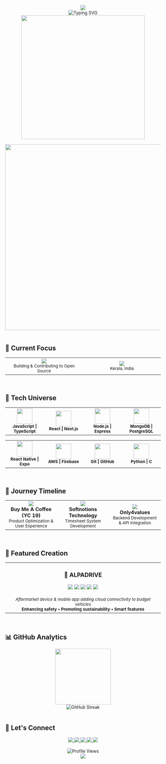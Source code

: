 <div align="center">
  <img src="https://capsule-render.vercel.app/api?type=waving&color=0:83a4d4,100:b6fbff&height=200&section=header&text=Muhammed%20Ijas&fontSize=40&fontColor=fff&animation=twinkling" />
</div>

<div align="center">
  <img src="https://readme-typing-svg.demolab.com?font=Fira+Code&size=22&pause=1000&color=83A4D4&center=true&vCenter=true&width=500&lines=Software+Engineer+%F0%9F%92%BB;Full+Stack+Developer;React+%7C+Node.js+%7C+React+Native;" alt="Typing SVG" />
</div>

<div align="center">
  <img src="https://user-images.githubusercontent.com/74038190/212284100-561aa473-3905-4a80-b561-0d28506553ee.gif" width="400" />
</div>
<br/>

<div align="center">
  <img src="https://user-images.githubusercontent.com/74038190/225813708-98b745f2-7d22-48cf-9150-083f1b00d6c9.gif" width="600" />
</div>

<br/>

## 🎯 **Current Focus**

<div align="center">
  <table>
    <tr>
      <td align="center" width="50%">
        <img src="https://img.shields.io/badge/Focus-Open%20Source%20Contributions-28A745?style=for-the-badge&logo=github&logoColor=white" />
        <br/>
        <sub>Building & Contributing to Open Source</sub>
      </td>
      <td align="center" width="50%">
        <img src="https://img.shields.io/badge/Location-Thiruvananthapuram-28A745?style=for-the-badge&logo=google-maps&logoColor=white" />
        <br/>
        <sub>Kerala, India</sub>
      </td>
    </tr>
  </table>
</div>

<br/>

## 🚀 **Tech Universe**

<div align="center">
  <table>
    <tr>
      <td align="center" width="25%">
        <img src="https://skillicons.dev/icons?i=js,ts" width="50"/><br/>
        <sub><b>JavaScript | TypeScript</b></sub>
      </td>
      <td align="center" width="25%">
        <img src="https://skillicons.dev/icons?i=react,nextjs" width="50"/><br/>
        <sub><b>React | Next.js</b></sub>
      </td>
      <td align="center" width="25%">
        <img src="https://skillicons.dev/icons?i=nodejs,express" width="50"/><br/>
        <sub><b>Node.js | Express</b></sub>
      </td>
      <td align="center" width="25%">
        <img src="https://skillicons.dev/icons?i=mongodb,postgresql" width="50"/><br/>
        <sub><b>MongoDB | PostgreSQL</b></sub>
      </td>
    </tr>
  </table>
</div>

<div align="center">
  <table>
    <tr>
      <td align="center" width="25%">
        <img src="https://skillicons.dev/icons?i=react,express" width="50"/><br/>
        <sub><b>React Native | Expo</b></sub>
      </td>
      <td align="center" width="25%">
        <img src="https://skillicons.dev/icons?i=aws,firebase" width="50"/><br/>
        <sub><b>AWS | Firebase</b></sub>
      </td>
      <td align="center" width="25%">
        <img src="https://skillicons.dev/icons?i=git,github" width="50"/><br/>
        <sub><b>Git | GitHub</b></sub>
      </td>
      <td align="center" width="25%">
        <img src="https://skillicons.dev/icons?i=python,c" width="50"/><br/>
        <sub><b>Python | C</b></sub>
      </td>
    </tr>
  </table>
</div>

<br/>

## 💼 **Journey Timeline**

<div align="center">
  <table>
    <tr>
      <td align="center" width="33.33%">
        <img src="https://img.shields.io/badge/2025-Software%20Engineer-FF6B6B?style=for-the-badge&logo=coffee&logoColor=white" />
        <br/>
        <b>Buy Me A Coffee (YC 19)</b>
        <br/>
        <sub>Product Optimization & User Experience</sub>
      </td>
      <td align="center" width="33.33%">
        <img src="https://img.shields.io/badge/2024-Junior%20Software%20Engineer-4ECDC4?style=for-the-badge&logo=code&logoColor=white" />
        <br/>
        <b>Softnotions Technology</b>
        <br/>
        <sub>Timesheet System Development</sub>
      </td>
      <td align="center" width="33.33%">
        <img src="https://img.shields.io/badge/2023-Software%20Developer%20Intern-45B7D1?style=for-the-badge&logo=rocket&logoColor=white" />
        <br/>
        <b>Only4values</b>
        <br/>
        <sub>Backend Development & API Integration</sub>
      </td>
    </tr>
  </table>
</div>

<br/>

## 🌟 **Featured Creation**

<div align="center">
  <table>
    <tr>
      <td align="center">
        <h3>🚗 ALPADRIVE</h3>
        <img src="https://img.shields.io/badge/JavaScript-F7DF1E?style=flat-square&logo=javascript&logoColor=black" />
        <img src="https://img.shields.io/badge/Rust-000000?style=flat-square&logo=rust&logoColor=white" />
        <img src="https://img.shields.io/badge/React%20Native-61DAFB?style=flat-square&logo=react&logoColor=black" />
        <img src="https://img.shields.io/badge/MongoDB-47A248?style=flat-square&logo=mongodb&logoColor=white" />
        <img src="https://img.shields.io/badge/AWS-232F3E?style=flat-square&logo=amazon-aws&logoColor=white" />
        <br/><br/>
        <sub><i>Aftermarket device & mobile app adding cloud connectivity to budget vehicles</i></sub>
        <br/>
        <sub><b>Enhancing safety • Promoting sustainability • Smart features</b></sub>
      </td>
    </tr>
  </table>
</div>

<br/>

## 📊 **GitHub Analytics**

<div align="center">
  <img height="180em" src="https://github-readme-stats.vercel.app/api/top-langs/?username=Muhammedijas981&layout=compact&langs_count=8&theme=react&bg_color=0d1117&title_color=58a6ff&text_color=c9d1d9&icon_color=58a6ff&border_color=30363d"/>
</div>

<div align="center">
  <img src="https://github-readme-streak-stats.herokuapp.com/?user=Muhammedijas981&theme=react&background=0d1117&stroke=58a6ff&ring=58a6ff&fire=f85149&currStreakLabel=c9d1d9&sideNums=c9d1d9&currStreakNum=58a6ff&dates=c9d1d9&sideLabels=c9d1d9&border=30363d" alt="GitHub Streak" />
</div>

<br/>

## 🤝 **Let's Connect**

<div align="center">
  <a href="https://ijas.vercel.app/">
    <img src="https://img.shields.io/badge/Portfolio-FF5722?style=for-the-badge&logo=google-chrome&logoColor=white" />
  </a>
  <a href="https://www.linkedin.com/in/muhammed-ijas-27544b1b6/">
    <img src="https://img.shields.io/badge/LinkedIn-0077B5?style=for-the-badge&logo=linkedin&logoColor=white" />
  </a>
  <a href="https://github.com/Muhammedijas981">
    <img src="https://img.shields.io/badge/GitHub-100000?style=for-the-badge&logo=github&logoColor=white" />
  </a>
  <a href="mailto:muhammedijas981@gmail.com">
    <img src="https://img.shields.io/badge/Email-D14836?style=for-the-badge&logo=gmail&logoColor=white" />
  </a>
  <a href="https://wa.me/919746602534">
    <img src="https://img.shields.io/badge/WhatsApp-25D366?style=for-the-badge&logo=whatsapp&logoColor=white" />
  </a>
</div>

<br/>

<div align="center">
  <img src="https://komarev.com/ghpvc/?username=Muhammedijas981&label=Profile%20Views&color=58a6ff&style=flat-square" alt="Profile Views" />
</div>

<div align="center">
  <img src="https://capsule-render.vercel.app/api?type=waving&color=0:83a4d4,100:b6fbff&height=120&section=footer" />
</div>
